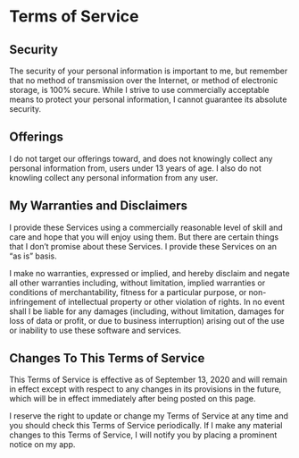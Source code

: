 # Terms of Service


## Security

The security of your personal information is important to me, but remember that no method of transmission over the Internet, or method of electronic storage, is 100% secure. While I strive to use commercially acceptable means to protect your personal information, I cannot guarantee its absolute security.


## Offerings

I do not target our offerings toward, and does not knowingly collect any personal information from, users under 13 years of age. I also do not knowling collect any personal information from any user.


## My Warranties and Disclaimers

I provide these Services using a commercially reasonable level of skill and care and hope that you will enjoy using them. But there are certain things that I don’t promise about these Services. I provide these Services on an “as is” basis.

I make no warranties, expressed or implied, and hereby disclaim and negate all other warranties including, without limitation, implied warranties or conditions of merchantability, fitness for a particular purpose, or non-infringement of intellectual property or other violation of rights. In no event shall I be liable for any damages (including, without limitation, damages for loss of data or profit, or due to business interruption) arising out of the use or inability to use these software and services.


## Changes To This Terms of Service

This Terms of Service is effective as of September 13, 2020 and will remain in effect except with respect to any changes in its provisions in the future, which will be in effect immediately after being posted on this page.

I reserve the right to update or change my Terms of Service at any time and you should check this Terms of Service periodically. If I make any material changes to this Terms of Service, I will notify you by placing a prominent notice on my app.
